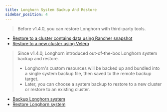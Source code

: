 ```yaml
---
title: Longhorn System Backup And Restore
sidebar_position: 4
---
```


> Before v1.4.0, you can restore Longhorn with third-party tools.

- [Restore to a cluster contains data using Rancher snapshot](./restore-to-a-cluster-contains-data-using-rancher-snapshot)
- [Restore to a new cluster using Velero](./restore-to-a-new-cluster-using-velero)

> Since v1.4.0, Longhorn introduced out-of-the-box Longhorn system backup and restore.
> - Longhorn's custom resources will be backed up and bundled into a single system backup file, then saved to the remote backup target.
> - Later, you can choose a system backup to restore to a new cluster or restore to an existing cluster.

- [Backup Longhorn system](./backup-longhorn-system)
- [Restore Longhorn system](./restore-longhorn-system)
